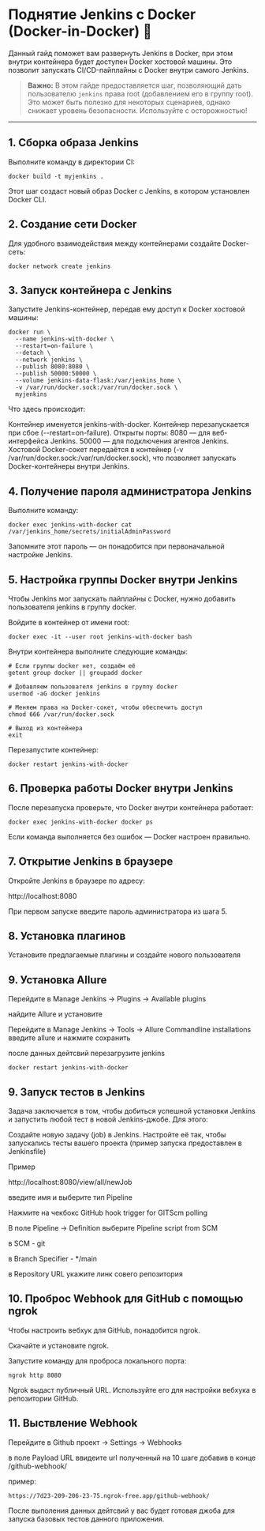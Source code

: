 # Поднятие Jenkins с Docker (Docker-in-Docker) 🚀

Данный гайд поможет вам развернуть Jenkins в Docker, при этом внутри контейнера будет доступен Docker хостовой машины. Это позволит запускать CI/CD-пайплайны с Docker внутри самого Jenkins.

> **Важно:** В этом гайде предоставляется шаг, позволяющий дать пользователю `jenkins` права root (добавлением его в группу root). Это может быть полезно для некоторых сценариев, однако снижает уровень безопасности. Используйте с осторожностью!

---


## 1. Сборка образа Jenkins
Выполните команду в директории CI:

```
docker build -t myjenkins .
```

Этот шаг создаст новый образ Docker с Jenkins, в котором установлен Docker CLI.

## 2. Создание сети Docker
Для удобного взаимодействия между контейнерами создайте Docker-сеть:

```
docker network create jenkins
```
## 3. Запуск контейнера с Jenkins
Запустите Jenkins-контейнер, передав ему доступ к Docker хостовой машины:

```
docker run \
  --name jenkins-with-docker \
  --restart=on-failure \
  --detach \
  --network jenkins \
  --publish 8080:8080 \
  --publish 50000:50000 \
  --volume jenkins-data-flask:/var/jenkins_home \
  -v /var/run/docker.sock:/var/run/docker.sock \
  myjenkins
```
Что здесь происходит:

Контейнер именуется jenkins-with-docker.
Контейнер перезапускается при сбое (--restart=on-failure).
Открыты порты:
8080 — для веб-интерфейса Jenkins.
50000 — для подключения агентов Jenkins.
Хостовой Docker-сокет передаётся в контейнер (-v /var/run/docker.sock:/var/run/docker.sock), что позволяет запускать Docker-контейнеры внутри Jenkins.
## 4. Получение пароля администратора Jenkins
Выполните команду:

```
docker exec jenkins-with-docker cat /var/jenkins_home/secrets/initialAdminPassword
```
Запомните этот пароль — он понадобится при первоначальной настройке Jenkins.

## 5. Настройка группы Docker внутри Jenkins
Чтобы Jenkins мог запускать пайплайны с Docker, нужно добавить пользователя jenkins в группу docker.

Войдите в контейнер от имени root:

```
docker exec -it --user root jenkins-with-docker bash
```
Внутри контейнера выполните следующие команды:

```
# Если группы docker нет, создаём её
getent group docker || groupadd docker

# Добавляем пользователя jenkins в группу docker
usermod -aG docker jenkins

# Меняем права на Docker-сокет, чтобы обеспечить доступ
chmod 666 /var/run/docker.sock

# Выход из контейнера
exit
```
Перезапустите контейнер:

```
docker restart jenkins-with-docker
```

## 6. Проверка работы Docker внутри Jenkins
После перезапуска проверьте, что Docker внутри контейнера работает:

```
docker exec jenkins-with-docker docker ps
```
Если команда выполняется без ошибок — Docker настроен правильно.

## 7. Открытие Jenkins в браузере
Откройте Jenkins в браузере по адресу:


http://localhost:8080

При первом запуске введите пароль администратора из шага 5.

## 8. Установка плагинов

Установите предлагаемые плагины и создайте нового пользователя


## 9. Установка Allure

Перейдите в Manage Jenkins -> Plugins -> Available plugins

найдите Allure и установите

Перейдите в Manage Jenkins -> Tools -> Allure Commandline installations
введите allure и нажмите сохранить

после данных дейтсвий перезагрузите jenkins
```
docker restart jenkins-with-docker
```


## 9. Запуск тестов в Jenkins
Задача заключается в том, чтобы добиться успешной установки Jenkins и запустить любой тест в новой Jenkins-джобе. Для этого:

Создайте новую задачу (job) в Jenkins.
Настройте её так, чтобы запускались тесты вашего проекта (пример запуска предоставлен в Jenkinsfile)

Пример 

http://localhost:8080/view/all/newJob

введите имя и выберите тип Pipeline

Нажмите на чекбокс GitHub hook trigger for GITScm polling

В поле Pipeline -> Definition выберите Pipeline script from SCM

в SCM - git

в Branch Specifier - */main

в Repository URL укажите линк совего репозитория


## 10. Проброс Webhook для GitHub с помощью ngrok
Чтобы настроить вебхук для GitHub, понадобится ngrok.

Скачайте и установите ngrok.

Запустите команду для проброса локального порта:

```
ngrok http 8080
```

Ngrok выдаст публичный URL. Используйте его для настройки вебхука в репозитории GitHub.

## 11. Выствление Webhook

Перейдите в Github проект -> Settings -> Webhooks

в поле Payload URL ввидеите url полученный на 10 шаге добавив в конце /github-webhook/

пример:
```
https://7d23-209-206-23-75.ngrok-free.app/github-webhook/
```


После выполения данных дейтсвий у вас будет готовая джоба для запуска базовых тестов данного приложения.
